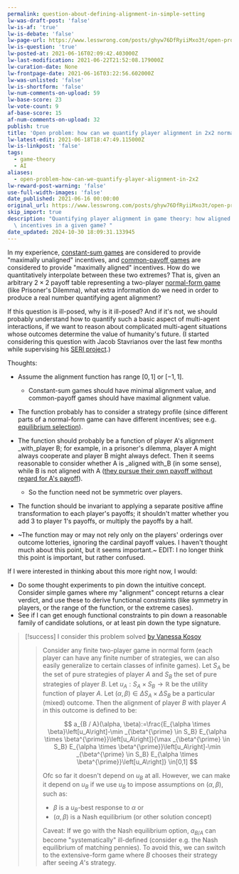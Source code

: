 ```yaml
---
permalink: question-about-defining-alignment-in-simple-setting
lw-was-draft-post: 'false'
lw-is-af: 'true'
lw-is-debate: 'false'
lw-page-url: https://www.lesswrong.com/posts/ghyw76DfRyiiMxo3t/open-problem-how-can-we-quantify-player-alignment-in-2x2
lw-is-question: 'true'
lw-posted-at: 2021-06-16T02:09:42.403000Z
lw-last-modification: 2021-06-22T21:52:08.179000Z
lw-curation-date: None
lw-frontpage-date: 2021-06-16T03:22:56.602000Z
lw-was-unlisted: 'false'
lw-is-shortform: 'false'
lw-num-comments-on-upload: 59
lw-base-score: 23
lw-vote-count: 9
af-base-score: 15
af-num-comments-on-upload: 32
publish: true
title: 'Open problem: how can we quantify player alignment in 2x2 normal-form games?'
lw-latest-edit: 2021-06-18T18:47:49.115000Z
lw-is-linkpost: 'false'
tags:
  - game-theory
  - AI
aliases:
  - open-problem-how-can-we-quantify-player-alignment-in-2x2
lw-reward-post-warning: 'false'
use-full-width-images: 'false'
date_published: 2021-06-16 00:00:00
original_url: https://www.lesswrong.com/posts/ghyw76DfRyiiMxo3t/open-problem-how-can-we-quantify-player-alignment-in-2x2
skip_import: true
description: "Quantifying player alignment in game theory: how aligned are the players'\
  \ incentives in a given game? "
date_updated: 2024-10-30 18:09:31.133945
---
```




In my experience, [constant-sum games](http://www.cs.umd.edu/~hajiagha/474GT13/Lecture09102013.pdf) are considered to provide "maximally unaligned" incentives, and [common-payoff games](http://www.cs.umd.edu/~hajiagha/474GT13/Lecture09102013.pdf) are considered to provide "maximally aligned" incentives. How do we quantitatively interpolate between these two extremes? That is, given an arbitrary $2×2$  payoff table representing a two-player [normal-form game](https://en.wikipedia.org/wiki/Normal-form_game) (like Prisoner's Dilemma), what extra information do we need in order to produce a real number quantifying agent alignment?

If this question is ill-posed, why is it ill-posed? And if it's not, we should probably understand how to quantify such a basic aspect of multi-agent interactions, if we want to reason about complicated multi-agent situations whose outcomes determine the value of humanity's future. (I started considering this question with Jacob Stavrianos over the last few months while supervising his [SERI project](/formalizing-alignment-in-game-theory).)

Thoughts:

- Assume the alignment function has range $[0,1]$ or $[-1,1]$.
  - Constant-sum games should have minimal alignment value, and common-payoff games should have maximal alignment value.

- The function probably has to consider a strategy profile (since different parts of a normal-form game can have different incentives; see e.g. [equilibrium selection](https://en.wikipedia.org/wiki/Equilibrium_selection)).
- The function should probably be a function of player A's alignment _with_player B; for example, in a prisoner's dilemma, player A might always cooperate and player B might always defect. Then it seems reasonable to consider whether A is _aligned with_B (in some sense), while B is not aligned with A ([they pursue their own payoff without regard for A's payoff](/game-theoretic-definition-of-deception)).
  - So the function need not be symmetric over players.

- The function should be invariant to applying a separate positive affine transformation to each player's payoffs; it shouldn't matter whether you add 3 to player 1's payoffs, or multiply the payoffs by a half.
- ~The function may or may not rely only on the players' orderings over outcome lotteries, ignoring the cardinal payoff values. I haven't thought much about this point, but it seems important.~ EDIT: I no longer think this point is important, but rather confused.

If I were interested in thinking about this more right now, I would:

- Do some thought experiments to pin down the intuitive concept. Consider simple games where my "alignment" concept returns a clear verdict, and use these to derive functional constraints (like symmetry in players, or the range of the function, or the extreme cases).
- See if I can get enough functional constraints to pin down a reasonable family of candidate solutions, or at least pin down the type signature.

> [!success] I consider this problem solved [by Vanessa Kosoy](https://www.lesswrong.com/posts/ghyw76DfRyiiMxo3t/open-problem-how-can-we-quantify-player-alignment-in-2x2?commentId=6iqiFB2fJ7wfPsMJm)
> > Consider any finite two-player game in normal form (each player can have any finite number of strategies, we can also easily generalize to certain classes of infinite games). Let $S_A$ be the set of pure strategies of player $A$ and $S_B$ the set of pure strategies of player $B$. Let $u_A: S_A \times S_B \rightarrow \mathbb{R}$ be the utility function of player $A$. Let $(\alpha, \beta) \in \Delta S_A \times \Delta S_B$ be a particular (mixed) outcome. Then the alignment of player $B$ with player $A$ in this outcome is defined to be:
>   >
>  >  $$
>  >  a_{B / A}(\alpha, \beta):=\frac{E_{\alpha \times \beta}\left[u_A\right]-\min _{\beta^{\prime} \in S_B} E_{\alpha \times \beta^{\prime}}\left[u_A\right]}{\max _{\beta^{\prime} \in S_B} E_{\alpha \times \beta^{\prime}}\left[u_A\right]-\min _{\beta^{\prime} \in S_B} E_{\alpha \times \beta^{\prime}}\left[u_A\right]} \in[0,1]
>  >  $$
>  >  
>  >  
>  >  Ofc so far it doesn't depend on $u_B$ at all. However, we can make it depend on $u_B$ if we use $u_B$ to impose assumptions on $(\alpha, \beta)$, such as:
>  >  - $\beta$ is a $u_B$-best response to $\alpha$ or
>  >  - $(\alpha, \beta)$ is a Nash equilibrium (or other solution concept)
>  >  
>   > Caveat: If we go with the Nash equilibrium option, $a_{B / A}$ can become "systematically" ill-defined (consider e.g. the Nash equilibrium of matching pennies). To avoid this, we can switch to the extensive-form game where $B$ chooses their strategy after seeing $A$'s strategy.
